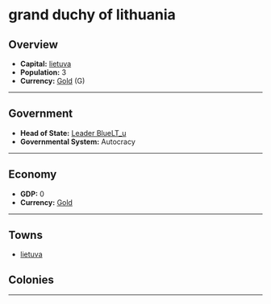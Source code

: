 # grand duchy of lithuania

## Overview

- **Capital:** [lietuva](lietuva)
- **Population:** 3
- **Currency:** [Gold](Gold) (G)

---

## Government

- **Head of State:** [Leader BlueLT_u](BlueLT_u)
- **Governmental System:** Autocracy

---

## Economy

- **GDP:** <!--GDP-->0<!--GDP-->
- **Currency:** [Gold](Gold)

---

## Towns

- [lietuva](lietuva)

## Colonies



---